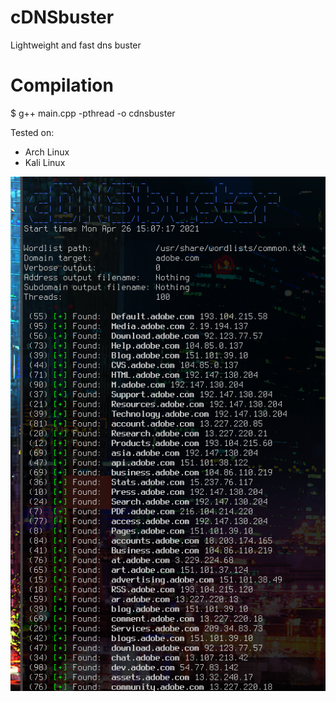 # cDNSbuster
Lightweight and fast dns buster


# Compilation
$ g++ main.cpp -pthread -o cdnsbuster


Tested on:
- Arch Linux
- Kali Linux


![preview](PREVIEW.png)
